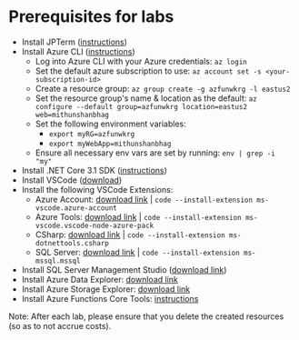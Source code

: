 # Prerequisites for labs

* Install JPTerm ([instructions](https://github.com/jmespath/jmespath.terminal))
* Install Azure CLI ([instructions](https://docs.microsoft.com/en-us/cli/azure/install-azure-cli?view=azure-cli-latest))
  * Log into Azure CLI with your Azure credentials: `az login`
  * Set the default azure subscription to use: `az account set -s <your-subscription-id>`
  * Create a resource group: `az group create -g azfunwkrg -l eastus2`
  * Set the resource group's name & location as the default: `az configure --default group=azfunwkrg location=eastus2 web=mithunshanbhag`
  * Set the following environment variables:
    * `export myRG=azfunwkrg`
    * `export myWebApp=mithunshanbhag`
  * Ensure all necessary env vars are set by running: `env | grep -i "my"`
* Install .NET Core 3.1 SDK ([instructions](https://dotnet.microsoft.com/download/dotnet-core/3.1))
* Install VSCode ([download](https://code.visualstudio.com/))
* Install the following VSCode Extensions:
  * Azure Account: [download link](https://marketplace.visualstudio.com/items?itemName=ms-vscode.azure-account) | `code --install-extension ms-vscode.azure-account`
  * Azure Tools: [download link](https://marketplace.visualstudio.com/items?itemName=ms-vscode.vscode-node-azure-pack) | `code --install-extension ms-vscode.vscode-node-azure-pack`
  * CSharp: [download link](https://marketplace.visualstudio.com/items?itemName=ms-dotnettools.csharp) | `code --install-extension ms-dotnettools.csharp`
  * SQL Server: [download link](https://marketplace.visualstudio.com/items?itemName=ms-mssql.mssql) | `code --install-extension ms-mssql.mssql`
* Install SQL Server Management Studio ([download link](https://docs.microsoft.com/en-us/sql/ssms/download-sql-server-management-studio-ssms?view=sql-server-ver15))
* Install Azure Data Explorer: [download link](https://docs.microsoft.com/en-us/sql/azure-data-studio/download-azure-data-studio?view=sql-server-ver15)
* Install Azure Storage Explorer: [download link](https://azure.microsoft.com/en-in/features/storage-explorer/)
* Install Azure Functions Core Tools: [instructions](https://docs.microsoft.com/en-us/azure/azure-functions/functions-run-local?tabs=linux%2Ccsharp%2Cbash#v2)

Note: After each lab, please ensure that you delete the created resources (so as to not accrue costs).
